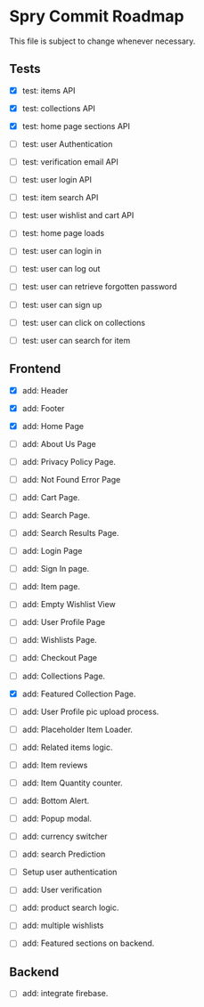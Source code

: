 # Spry Commit Roadmap

This file is subject to change whenever necessary.

## Tests

-  [x] test: items API
-  [x] test: collections API
-  [x] test: home page sections API
-  [ ] test: user Authentication
-  [ ] test: verification email API
-  [ ] test: user login API
-  [ ] test: item search API
-  [ ] test: user wishlist and cart API

-  [ ] test: home page loads
-  [ ] test: user can login in
-  [ ] test: user can log out
-  [ ] test: user can retrieve forgotten password
-  [ ] test: user can sign up
-  [ ] test: user can click on collections
-  [ ] test: user can search for item

## Frontend

-  [x] add: Header
-  [x] add: Footer
-  [x] add: Home Page
-  [ ] add: About Us Page
-  [ ] add: Privacy Policy Page.
-  [ ] add: Not Found Error Page
-  [ ] add: Cart Page.
-  [ ] add: Search Page.
-  [ ] add: Search Results Page.
-  [ ] add: Login Page
-  [ ] add: Sign In page.
-  [ ] add: Item page.
-  [ ] add: Empty Wishlist View
-  [ ] add: User Profile Page
-  [ ] add: Wishlists Page.
-  [ ] add: Checkout Page
-  [ ] add: Collections Page.
-  [x] add: Featured Collection Page.

-  [ ] add: User Profile pic upload process.
-  [ ] add: Placeholder Item Loader.

-  [ ] add: Related items logic.
-  [ ] add: Item reviews
-  [ ] add: Item Quantity counter.
-  [ ] add: Bottom Alert.
-  [ ] add: Popup modal.

-  [ ] add: currency switcher
-  [ ] add: search Prediction
-  [ ] Setup user authentication
-  [ ] add: User verification
-  [ ] add: product search logic.
-  [ ] add: multiple wishlists
-  [ ] add: Featured sections on backend.

## Backend

-  [ ] add: integrate firebase.

